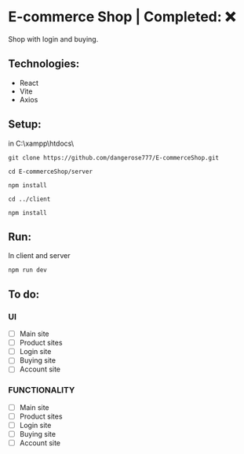 # E-commerce Shop | Completed: ❌
Shop with login and buying.

## Technologies:
- React
- Vite
- Axios

## Setup:
in C:\xampp\htdocs\
```
git clone https://github.com/dangerose777/E-commerceShop.git
```
```
cd E-commerceShop/server
```
```
npm install
```
```
cd ../client
```
```
npm install
```

## Run:
In client and server
```
npm run dev
```

## To do:
### UI
- [ ]  Main site
- [ ]  Product sites
- [ ]  Login site
- [ ]  Buying site
- [ ]  Account site
### FUNCTIONALITY
- [ ]  Main site
- [ ]  Product sites
- [ ]  Login site
- [ ]  Buying site
- [ ]  Account site